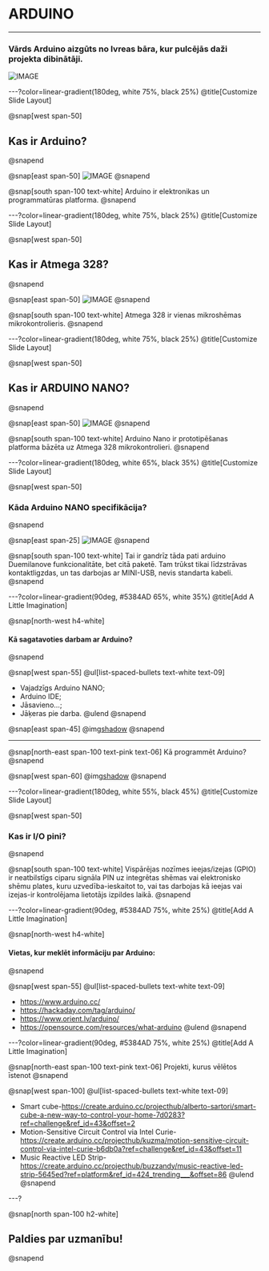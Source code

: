 # ARDUINO

---

### Vārds Arduino aizgūts no Ivreas bāra, kur pulcējās daži projekta dibinātāji.

![IMAGE](https://external-preview.redd.it/BCZ_-ppi_D9nKLvrYaITvX3gUy-Y5VrRyCXCdfvOuDU.jpg?auto=webp&s=ae019640d8bfa40c5cd87a9405a2409f5de3f404)

---?color=linear-gradient(180deg, white 75%, black 25%)
@title[Customize Slide Layout]

@snap[west span-50]
## Kas ir Arduino?
@snapend

@snap[east span-50]
![IMAGE](https://upload.wikimedia.org/wikipedia/commons/thumb/8/87/Arduino_Logo.svg/1024px-Arduino_Logo.svg.png)
@snapend

@snap[south span-100 text-white]
Arduino ir elektronikas un programmatūras platforma.
@snapend

---?color=linear-gradient(180deg, white 75%, black 25%)
@title[Customize Slide Layout]

@snap[west span-50]
## Kas ir Atmega 328?
@snapend

@snap[east span-50]
![IMAGE](https://images-na.ssl-images-amazon.com/images/I/31cJ3qYCS6L._SX425_.jpg)
@snapend

@snap[south span-100 text-white]
Atmega 328 ir vienas mikroshēmas mikrokontrolieris.
@snapend

---?color=linear-gradient(180deg, white 75%, black 25%)
@title[Customize Slide Layout]

@snap[west span-50]
## Kas ir ARDUINO NANO?
@snapend

@snap[east span-50]
![IMAGE](https://www.electronics-lab.com/wp-content/uploads/2017/02/ARDUINO_NANO.png)
@snapend

@snap[south span-100 text-white]
Arduino Nano ir prototipēšanas platforma bāzēta uz Atmega 328 mikrokontrolieri. 
@snapend

---?color=linear-gradient(180deg, white 65%, black 35%)
@title[Customize Slide Layout]

@snap[west span-50]
### Kāda Arduino NANO specifikācija?

@snapend

@snap[east span-25]
![IMAGE](http://cdn1.shopium.ua/d/arduino/uploads/nano-pinout.jpg)
@snapend

@snap[south span-100 text-white]
Tai ir gandrīz tāda pati arduino Duemilanove funkcionalitāte, bet citā paketē. Tam trūkst tikai līdzstrāvas kontaktligzdas, un tas darbojas ar MINI-USB, nevis standarta kabeli.
@snapend

---?color=linear-gradient(90deg, #5384AD 65%, white 35%)
@title[Add A Little Imagination]

@snap[north-west h4-white]
#### Kā sagatavoties darbam ar Arduino?
@snapend

@snap[west span-55]
@ul[list-spaced-bullets text-white text-09]
- Vajadzīgs Arduino NANO;
- Arduino IDE;
- Jāsavieno...;
- Jāķeras pie darba.
@ulend
@snapend

@snap[east span-45]
@img[shadow](https://osphotonics.files.wordpress.com/2014/08/dccduino2.png)
@snapend

---

@snap[north-east span-100 text-pink text-06]
Kā programmēt Arduino?
@snapend

@snap[west span-60]
@img[shadow](http://www.littlearmrobot.com/uploads/3/8/4/8/38484491/arduino-blink-led-basic-code_orig.jpg)
@snapend

---?color=linear-gradient(180deg, white 55%, black 45%)
@title[Customize Slide Layout]

@snap[west span-50]
### Kas ir I/O pini?

@snapend

@snap[south span-100 text-white]
Vispārējas nozīmes ieejas/izejas (GPIO) ir neatbilstīgs ciparu signāla PIN uz integrētas shēmas vai elektronisko shēmu plates, kuru uzvedība-ieskaitot to, vai tas darbojas kā ieejas vai izejas-ir kontrolējama lietotājs izpildes laikā.
@snapend

---?color=linear-gradient(90deg, #5384AD 75%, white 25%)
@title[Add A Little Imagination]

@snap[north-west h4-white]
#### Vietas, kur meklēt informāciju par Arduino:
@snapend

@snap[west span-55]
@ul[list-spaced-bullets text-white text-09]
- https://www.arduino.cc/
- https://hackaday.com/tag/arduino/
- https://www.orient.lv/arduino/
- https://opensource.com/resources/what-arduino
@ulend
@snapend

---?color=linear-gradient(90deg, #5384AD 75%, white 25%)
@title[Add A Little Imagination]

@snap[north-east span-100 text-pink text-06]
Projekti, kurus vēlētos īstenot
@snapend

@snap[west span-100]
@ul[list-spaced-bullets text-white text-09]
- Smart cube-https://create.arduino.cc/projecthub/alberto-sartori/smart-cube-a-new-way-to-control-your-home-7d0283?ref=challenge&ref_id=43&offset=2
- Motion-Sensitive Circuit Control via Intel Curie-https://create.arduino.cc/projecthub/kuzma/motion-sensitive-circuit-control-via-intel-curie-b6db0a?ref=challenge&ref_id=43&offset=11
- Music Reactive LED Strip-https://create.arduino.cc/projecthub/buzzandy/music-reactive-led-strip-5645ed?ref=platform&ref_id=424_trending___&offset=86
@ulend
@snapend

---?

@snap[north span-100 h2-white]
## Paldies par uzmanību!
@snapend

